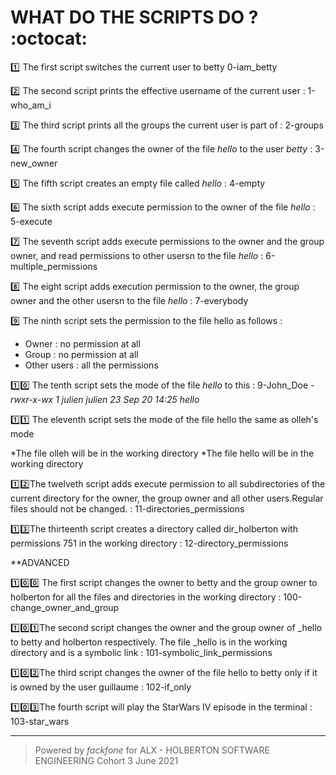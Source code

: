 # WHAT DO THE SCRIPTS DO ? :octocat:


:one: The first script switches the current user to betty 0-iam_betty

:two: The second script prints the effective username of the current user : 1-who_am_i

:three: The third script prints all the groups the current user is part of : 2-groups

:four: The fourth script changes the owner of the file *hello* to the user *betty* : 3-new_owner

:five: The fifth script creates an empty file called *hello* : 4-empty

:six: The sixth script adds execute permission to the owner of the file *hello* : 5-execute

:seven: The seventh script adds execute permissions to the owner and the group owner, and read permissions to other usersn to the file *hello* : 6-multiple_permissions

:eight: The eight script adds execution permission to the owner, the group owner and the other usersn to the file *hello* : 7-everybody

:nine: The ninth script sets the permission to the file hello as follows :

* Owner : no permission at all
* Group : no permission at all
* Other users : all the permissions

:one::zero: The tenth script sets the mode of the file *hello* to this : 9-John_Doe
*-rwxr-x-wx 1 julien julien 23 Sep 20 14:25 hello*

:one::one: The eleventh script sets the mode of the file hello the same as olleh's mode

*The file olleh will be in the working directory
*The file hello will be in the working directory

:one::two:The twelveth script adds execute permission to all subdirectories of the current directory for the owner, the group owner and all other users.Regular files should not be changed.
: 11-directories_permissions

:one::three:The thirteenth script creates a directory called dir_holberton with permissions 751 in the working directory : 12-directory_permissions

**ADVANCED

:one::zero::zero: The first script changes the owner to betty and the group owner to holberton for all the files and directories in the working directory : 100-change_owner_and_group

:one::zero::one:The second script changes the owner and the group owner of _hello to betty and holberton respectively.  The file _hello is in the working directory and is a symbolic link : 101-symbolic_link_permissions

:one::zero::two:The third script changes the owner of the file hello to betty only if it is owned by the user guillaume : 102-if_only

:one::zero::three:The fourth script will play the StarWars IV episode in the terminal : 103-star_wars

*************************************************************************************************************************************************************
> Powered by *fackfone* for ALX - HOLBERTON SOFTWARE ENGINEERING Cohort 3 June 2021

